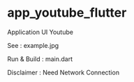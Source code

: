 

# app_youtube_flutter

Application UI Youtube

See : example.jpg

Run & Build : main.dart

Disclaimer : Need Network Connection
